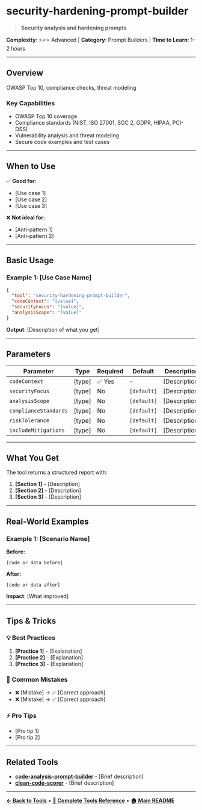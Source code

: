 # security-hardening-prompt-builder

> **Security analysis and hardening prompts**

**Complexity**: ⭐⭐⭐ Advanced | **Category**: Prompt Builders | **Time to Learn**: 1-2 hours

---

## Overview

OWASP Top 10, compliance checks, threat modeling

### Key Capabilities

- OWASP Top 10 coverage
- Compliance standards (NIST, ISO 27001, SOC 2, GDPR, HIPAA, PCI-DSS)
- Vulnerability analysis and threat modeling
- Secure code examples and test cases

---
## When to Use

✅ **Good for:**
- [Use case 1]
- [Use case 2]
- [Use case 3]

❌ **Not ideal for:**
- [Anti-pattern 1]
- [Anti-pattern 2]

---
## Basic Usage

### Example 1: [Use Case Name]

```json
{
  "tool": "security-hardening-prompt-builder",
  "codeContext": "[value]",
  "securityFocus": "[value]",
  "analysisScope": "[value]"
}
```

**Output**: [Description of what you get]

---
## Parameters

| Parameter | Type | Required | Default | Description |
|-----------|------|----------|---------|-------------|
| `codeContext` | [type] | ✅ Yes | - | [Description] |
| `securityFocus` | [type] | No | `[default]` | [Description] |
| `analysisScope` | [type] | No | `[default]` | [Description] |
| `complianceStandards` | [type] | No | `[default]` | [Description] |
| `riskTolerance` | [type] | No | `[default]` | [Description] |
| `includeMitigations` | [type] | No | `[default]` | [Description] |

---
## What You Get

The tool returns a structured report with:

1. **[Section 1]** - [Description]
2. **[Section 2]** - [Description]
3. **[Section 3]** - [Description]

---
## Real-World Examples

### Example 1: [Scenario Name]

**Before:**
```[language]
[code or data before]
```

**After:**
```[language]
[code or data after]
```

**Impact**: [What improved]

---
## Tips & Tricks

### 💡 Best Practices

1. **[Practice 1]** - [Explanation]
2. **[Practice 2]** - [Explanation]
3. **[Practice 3]** - [Explanation]

### 🚫 Common Mistakes

- ❌ [Mistake] → ✅ [Correct approach]
- ❌ [Mistake] → ✅ [Correct approach]

### ⚡ Pro Tips

- [Pro tip 1]
- [Pro tip 2]

---
## Related Tools

- **[code-analysis-prompt-builder](./code-analysis-prompt-builder.md)** - [Brief description]
- **[clean-code-scorer](./clean-code-scorer.md)** - [Brief description]

---
**[← Back to Tools](../README.md)** • **[📖 Complete Tools Reference](../../TOOLS_REFERENCE.md)** • **[🏠 Main README](../../../README.md)**
